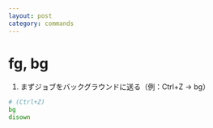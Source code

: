 ```yaml
---
layout: post
category: commands
---
```


# fg, bg

1. まずジョブをバックグラウンドに送る（例：Ctrl+Z → bg）

```sh
# (Ctrl+Z)
bg
disown
```


